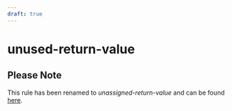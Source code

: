 ```yaml
---
draft: true
--- 
```


# unused-return-value

## Please Note

This rule has been renamed to *unassigned-return-value* and can be found
[here](https://docs.styra.com/regal/rules/bugs/unassigned-return-value).
